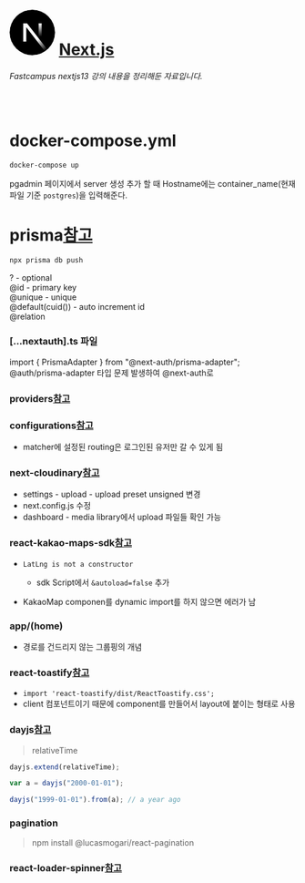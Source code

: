 # <svg aria-label="Next.js logomark" class="next-mark_root__wLeec" height="80" role="img" viewBox="0 0 180 180" width="80"><mask height="180" id=":R0:mask0_408_134" maskUnits="userSpaceOnUse" style="mask-type:alpha" width="180" x="0" y="0"><circle cx="90" cy="90" fill="black" r="90"></circle></mask><g mask="url(#:R0:mask0_408_134)"><circle cx="90" cy="90" data-circle="true" fill="black" r="90"></circle><path d="M149.508 157.52L69.142 54H54V125.97H66.1136V69.3836L139.999 164.845C143.333 162.614 146.509 160.165 149.508 157.52Z" fill="url(#:R0:paint0_linear_408_134)"></path><rect fill="url(#:R0:paint1_linear_408_134)" height="72" width="12" x="115" y="54"></rect></g><defs><linearGradient gradientUnits="userSpaceOnUse" id=":R0:paint0_linear_408_134" x1="109" x2="144.5" y1="116.5" y2="160.5"><stop stop-color="white"></stop><stop offset="1" stop-color="white" stop-opacity="0"></stop></linearGradient><linearGradient gradientUnits="userSpaceOnUse" id=":R0:paint1_linear_408_134" x1="121" x2="120.799" y1="54" y2="106.875"><stop stop-color="white"></stop><stop offset="1" stop-color="white" stop-opacity="0"></stop></linearGradient></defs></svg> [**Next.js**](https://nextjs.org/ "next 공식 홈페이지")

_Fastcampus nextjs13 강의 내용을 정리해둔 자료입니다._

<br />
<br />

# docker-compose.yml

```bash
docker-compose up
```

pgadmin 페이지에서 server 생성 추가 할 때 Hostname에는 container_name(현재 파일 기준 `postgres`)을 입력해준다.

# prisma[참고](https://authjs.dev/reference/adapter/prisma)

```bash
npx prisma db push
```

? - optional <br />
@id - primary key<br />
@unique - unique<br />
@default(cuid()) - auto increment id<br />
@relation<br />

### \[...nextauth\].ts 파일

import { PrismaAdapter } from "@next-auth/prisma-adapter";
@auth/prisma-adapter 타입 문제 발생하여 @next-auth로

### providers[참고](https://next-auth.js.org/providers/credentials)

### configurations[참고](https://next-auth.js.org/configuration/nextjs)

- matcher에 설정된 routing은 로그인된 유저만 갈 수 있게 됨

### next-cloudinary[참고](https://next-cloudinary.spacejelly.dev/)

- settings - upload - upload preset unsigned 변경
- next.config.js 수정
- dashboard - media library에서 upload 파일들 확인 가능

### react-kakao-maps-sdk[참고](https://react-kakao-maps-sdk.jaeseokim.dev/)

- `LatLng is not a constructor`

  - sdk Script에서 `&autoload=false` 추가

- KakaoMap componen를 dynamic import를 하지 않으면 에러가 남

### app/(home)

- 경로를 건드리지 않는 그룹핑의 개념

### react-toastify[참고](https://www.npmjs.com/package/react-toastify)

- `import 'react-toastify/dist/ReactToastify.css';`
- client 컴포넌트이기 때문에 component를 만들어서 layout에 붙이는 형태로 사용

### dayjs[참고](https://day.js.org/)

> relativeTime

```javascript
dayjs.extend(relativeTime);

var a = dayjs("2000-01-01");

dayjs("1999-01-01").from(a); // a year ago
```

### pagination

> npm install @lucasmogari/react-pagination

### react-loader-spinner[참고](https://www.npmjs.com/package/react-loader-spinner)
